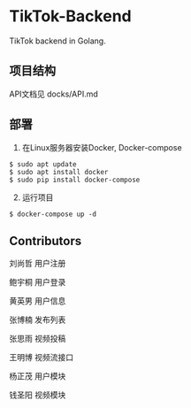# TikTok-Backend
TikTok backend in Golang.
## 项目结构
API文档见 docks/API.md
## 部署
1. 在Linux服务器安装Docker, Docker-compose
```shell
$ sudo apt update
$ sudo apt install docker 
$ sudo pip install docker-compose
```
2. 运行项目
```shell
$ docker-compose up -d
```

## Contributors

刘尚哲 用户注册

鲍宇桐 用户登录

黄英男 用户信息

张博楠 发布列表

张思雨 视频投稿

王明博 视频流接口

杨正茂 用户模块

钱圣阳 视频模块

